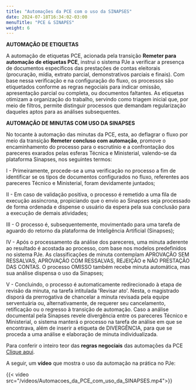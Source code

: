 ```yaml
---
title: "Automações da PCE com o uso da SINAPSES"
date: 2024-07-18T16:34:02-03:00
menuTitle: "PCE & SINAPES"
weight: 6
---
```


**AUTOMAÇÃO DE ETIQUETAS**

A automação de etiquetas PCE, acionada pela transição **Remeter para automação de etiquetas PCE**, instrui o sistema PJe a verificar a presença de documentos específicos das prestações de contas eleitorais (procuração, mídia, extrato parcial, demonstrativos parciais e finais). Com base nessa verificação e na configuração do fluxo, os processos são etiquetados conforme as regras negociais para indicar omissão, apresentação parcial ou completa, ou documentos faltantes. As etiquetas otimizam a organização do trabalho, servindo como triagem inicial que, por meio de filtros, permite distinguir processos que demandam regularização daqueles aptos para as análises subsequentes.

**AUTOMAÇÃO DE MINUTAS COM USO DA SINAPSES**

No tocante à automação das minutas da PCE, esta, ao deflagrar o fluxo por meio da transição **Remeter concluso com automação**, promove o encaminhamento do processo para o escrutínio e a confrontação dos pareceres exarados pelas esferas Técnica e Ministerial, valendo-se da plataforma Sinapses, nos seguintes termos:

I - Primeiramente, procede-se a uma verificação no processo a fim de identificar se os tipos de documentos configurados no fluxo, referentes aos pareceres Técnico e Ministerial, foram devidamente juntados;

II - Em caso de validação positiva, o processo é remetido a uma fila de execução assíncrona, propiciando que o envio ao Sinapses seja processado de forma ordenada e dispense o usuário da espera pela sua conclusão para a execução de demais atividades;

III - O processo é, subsequentemente, movimentado para uma tarefa de aguardo do retorno da plataforma de Inteligência Artificial (Sinapses);

IV - Após o processamento da análise dos pareceres, uma minuta aderente ao resultado é acostada ao processo, com base nos modelos predefinidos no sistema PJe. As classificações de minuta contemplam APROVAÇÃO SEM RESSALVAS, APROVAÇÃO COM RESSALVAS, REJEIÇÃO e NÃO PRESTAÇÃO DAS CONTAS. O processo OMISSO também recebe minuta automática, mas sua análise dispensa o uso da Sinapses;

V - Concluindo, o processo é automaticamente redirecionado à etapa de revisão da minuta, na tarefa intitulada 'Revisar ato'. Nesta, o magistrado disporá da prerrogativa de chancelar a minuta revisada pela equipe serventuária ou, alternativamente, de requerer seu cancelamento, retificação ou o regresso à transição de automação. Caso a análise documental pela Sinapses revele divergência entre os pareceres Técnico e Ministerial, o sistema manterá o processo na tarefa de análise em que se encontrava, além de inserir a etiqueta de DIVERGÊNCIA, para que se proceda a uma análise e elaboração de minuta individualizada.

Para conferir o inteiro teor das **regras negociais** das automações da PCE [Clique aqui](/docs/Guia_das_Automacoes_da_PCE_com_uso_da_SINAPSES.pdf). 

A seguir, um **vídeo** que mostra o uso da automação na prática no PJe:

{{< video src="/videos/Automacoes_da_PCE_com_uso_da_SINAPSES.mp4">}}

